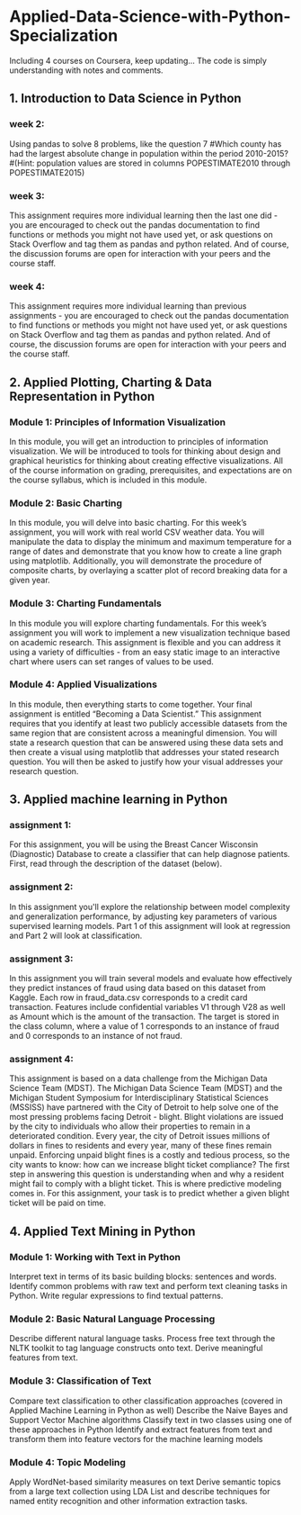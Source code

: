 # Applied-Data-Science-with-Python-Specialization
Including 4 courses on Coursera, keep updating...
The code is simply understanding with notes and comments.
## 1. Introduction to Data Science in Python
### week 2:
Using pandas to solve 8 problems, like the question 7 #Which county has had the largest absolute change in population within the period 2010-2015? #(Hint: population values are stored in columns POPESTIMATE2010 through POPESTIMATE2015)
### week 3:
This assignment requires more individual learning then the last one did - you are encouraged to check out the pandas documentation to find functions or methods you might not have used yet, or ask questions on Stack Overflow and tag them as pandas and python related. And of course, the discussion forums are open for interaction with your peers and the course staff.
### week 4:
This assignment requires more individual learning than previous assignments - you are encouraged to check out the pandas documentation to find functions or methods you might not have used yet, or ask questions on Stack Overflow and tag them as pandas and python related. And of course, the discussion forums are open for interaction with your peers and the course staff.

## 2. Applied Plotting, Charting & Data Representation in Python
### Module 1: Principles of Information Visualization
In this module, you will get an introduction to principles of information visualization. We will be introduced to tools for thinking about design and graphical heuristics for thinking about creating effective visualizations. All of the course information on grading, prerequisites, and expectations are on the course syllabus, which is included in this module.
### Module 2: Basic Charting
In this module, you will delve into basic charting. For this week’s assignment, you will work with real world CSV weather data. You will manipulate the data to display the minimum and maximum temperature for a range of dates and demonstrate that you know how to create a line graph using matplotlib. Additionally, you will demonstrate the procedure of composite charts, by overlaying a scatter plot of record breaking data for a given year.
### Module 3: Charting Fundamentals
In this module you will explore charting fundamentals. For this week’s assignment you will work to implement a new visualization technique based on academic research. This assignment is flexible and you can address it using a variety of difficulties - from an easy static image to an interactive chart where users can set ranges of values to be used.
### Module 4: Applied Visualizations
In this module, then everything starts to come together. Your final assignment is entitled “Becoming a Data Scientist.” This assignment requires that you identify at least two publicly accessible datasets from the same region that are consistent across a meaningful dimension. You will state a research question that can be answered using these data sets and then create a visual using matplotlib that addresses your stated research question. You will then be asked to justify how your visual addresses your research question.
## 3. Applied machine learning in Python
### assignment 1:
For this assignment, you will be using the Breast Cancer Wisconsin (Diagnostic) Database to create a classifier that can help diagnose patients. First, read through the description of the dataset (below).
### assignment 2:
In this assignment you'll explore the relationship between model complexity and generalization performance, by adjusting key parameters of various supervised learning models. Part 1 of this assignment will look at regression and Part 2 will look at classification.
### assignment 3:
In this assignment you will train several models and evaluate how effectively they predict instances of fraud using data based on this dataset from Kaggle. Each row in fraud_data.csv corresponds to a credit card transaction. Features include confidential variables V1 through V28 as well as Amount which is the amount of the transaction. The target is stored in the class column, where a value of 1 corresponds to an instance of fraud and 0 corresponds to an instance of not fraud.
### assignment 4:
This assignment is based on a data challenge from the Michigan Data Science Team (MDST).
The Michigan Data Science Team (MDST) and the Michigan Student Symposium for Interdisciplinary Statistical Sciences (MSSISS) have partnered with the City of Detroit to help solve one of the most pressing problems facing Detroit - blight. Blight violations are issued by the city to individuals who allow their properties to remain in a deteriorated condition. Every year, the city of Detroit issues millions of dollars in fines to residents and every year, many of these fines remain unpaid. Enforcing unpaid blight fines is a costly and tedious process, so the city wants to know: how can we increase blight ticket compliance?
The first step in answering this question is understanding when and why a resident might fail to comply with a blight ticket. This is where predictive modeling comes in. For this assignment, your task is to predict whether a given blight ticket will be paid on time.
## 4. Applied Text Mining in Python
### Module 1: Working with Text in Python
Interpret text in terms of its basic building blocks: sentences and words.
Identify common problems with raw text and perform text cleaning tasks in Python.
Write regular expressions to find textual patterns.
### Module 2: Basic Natural Language Processing
Describe different natural language tasks.
Process free text through the NLTK toolkit to tag language constructs onto text.
Derive meaningful features from text.
### Module 3: Classification of Text
Compare text classification to other classification approaches (covered in Applied Machine Learning in Python as well)
Describe the Naive Bayes and Support Vector Machine algorithms
Classify text in two classes using one of these approaches in Python
Identify and extract features from text and transform them into feature vectors for the machine learning models
### Module 4: Topic Modeling
Apply WordNet-based similarity measures on text
Derive semantic topics from a large text collection using LDA
List and describe techniques for named entity recognition and other information extraction tasks.
